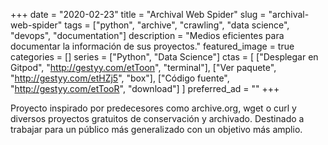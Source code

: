+++ 
date = "2020-02-23"
title = "Archival Web Spider"
slug = "archival-web-spider"
tags = ["python", "archive", "crawling", "data science", "devops", "documentation"]
description = "Medios eficientes para documentar la información de sus proyectos."
featured_image = true
categories = []
series = ["Python", "Data Science"]
ctas = [
    ["Desplegar en Gitpod", "http://gestyy.com/etToon", "terminal"],
    ["Ver paquete", "http://gestyy.com/etHZj5", "box"],
    ["Código fuente", "http://gestyy.com/etTooR", "download"]
]
preferred_ad = ""
+++

<p>
    Proyecto inspirado por predecesores como archive.org, wget o curl y diversos proyectos gratuitos de conservación y archivado. Destinado a trabajar para un público más generalizado con un objetivo más amplio.
</p>
